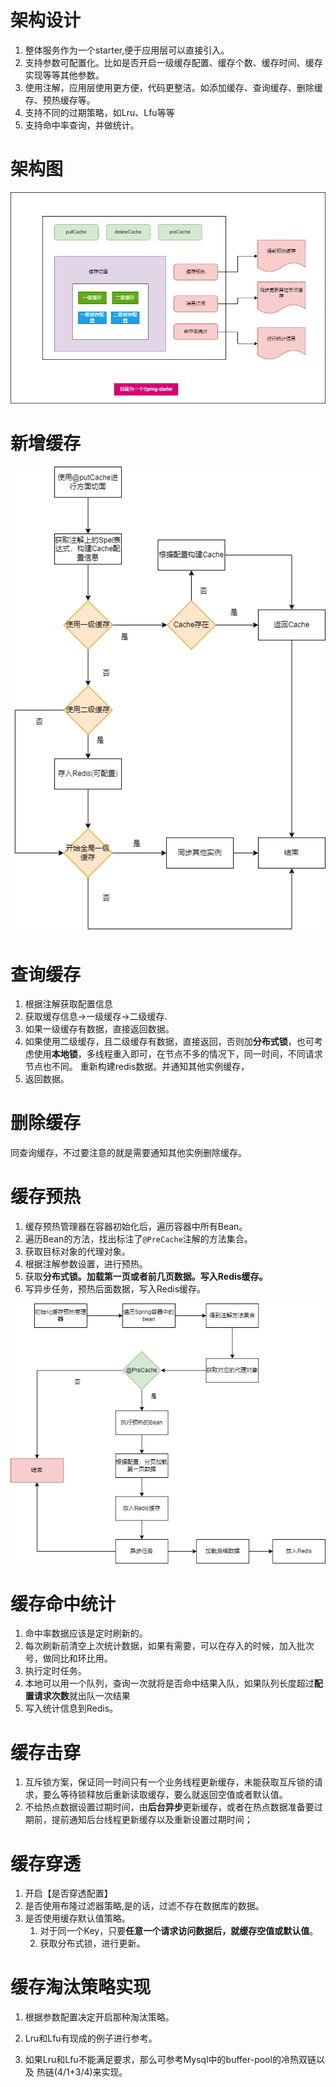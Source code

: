 # 架构设计

1. 整体服务作为一个starter,便于应用层可以直接引入。
2. 支持参数可配置化。比如是否开启一级缓存配置、缓存个数、缓存时间、缓存实现等等其他参数。
3. 使用注解，应用层使用更方便，代码更整洁。如添加缓存、查询缓存、删除缓存、预热缓存等。
4. 支持不同的过期策略，如Lru、Lfu等等
5. 支持命中率查询，并做统计。





# 架构图

![](.images/架构图.drawio.png)



# 新增缓存

![](.images/添加缓存.drawio.png)

# 查询缓存

1. 根据注解获取配置信息
2. 获取缓存信息->一级缓存->二级缓存.
3. 如果一级缓存有数据，直接返回数据。
4. 如果使用二级缓存，且二级缓存有数据，直接返回，否则加**分布式锁**，也可考虑使用**本地锁**，多线程重入即可，在节点不多的情况下，同一时间，不同请求节点也不同。 重新构建redis数据。并通知其他实例缓存，
5. 返回数据。





# 删除缓存

同查询缓存，不过要注意的就是需要通知其他实例删除缓存。



# 缓存预热

1. 缓存预热管理器在容器初始化后，遍历容器中所有Bean。
2. 遍历Bean的方法，找出标注了`@PreCache`注解的方法集合。
3. 获取目标对象的代理对象。
4. 根据注解参数设置，进行预热。
5. 获取**分布式锁。加载第一页或者前几页数据。写入Redis缓存。**
6. 写异步任务，预热后面数据，写入Redis缓存。

![](.images/缓存预热.drawio.png)





# 缓存命中统计

1. 命中率数据应该是定时刷新的。
2. 每次刷新前清空上次统计数据，如果有需要，可以在存入的时候，加入批次号，做同比和环比用。
3. 执行定时任务。
5. 本地可以用一个队列，查询一次就将是否命中结果入队，如果队列长度超过**配置请求次数**就出队一次结果
6. 写入统计信息到Redis。



# 缓存击穿

1. 互斥锁方案，保证同一时间只有一个业务线程更新缓存，未能获取互斥锁的请求，要么等待锁释放后重新读取缓存，要么就返回空值或者默认值。
2. 不给热点数据设置过期时间，由**后台异步**更新缓存，或者在热点数据准备要过期前，提前通知后台线程更新缓存以及重新设置过期时间；

# 缓存穿透

1. 开启【是否穿透配置】
2. 是否使用布隆过滤器策略,是的话，过滤不存在数据库的数据。
3. 是否使用缓存默认值策略。
   1. 对于同一个Key，只要**任意一个请求访问数据后，就缓存空值或默认值**。
   2. 获取分布式锁，进行更新。


# 缓存淘汰策略实现

1. 根据参数配置决定开启那种淘汰策略。

2. Lru和Lfu有现成的例子进行参考。

3. 如果Lru和Lfu不能满足要求，那么可参考Mysql中的buffer-pool的冷热双链以及 热链(4/1+3/4)来实现。

   